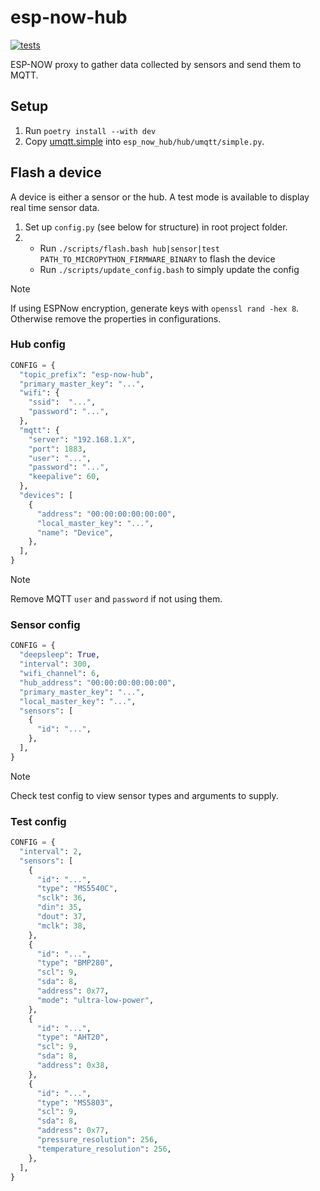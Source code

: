 # esp-now-hub

[![tests](https://github.com/gpajot/esp-now-hub/actions/workflows/test.yml/badge.svg?branch=main&event=push)](https://github.com/gpajot/esp-now-hub/actions/workflows/test.yml?query=branch%3Amain+event%3Apush)

ESP-NOW proxy to gather data collected by sensors and send them to MQTT.

## Setup
1. Run `poetry install --with dev`
2. Copy [umqtt.simple](https://github.com/micropython/micropython-lib/blob/master/micropython/umqtt.simple/umqtt/simple.py) into `esp_now_hub/hub/umqtt/simple.py`.

## Flash a device
A device is either a sensor or the hub. A test mode is available to display real time sensor data.

1. Set up `config.py` (see below for structure) in root project folder.
2.
   - Run `./scripts/flash.bash hub|sensor|test PATH_TO_MICROPYTHON_FIRMWARE_BINARY` to flash the device
   - Run `./scripts/update_config.bash` to simply update the config

> [!NOTE]
> If using ESPNow encryption, generate keys with `openssl rand -hex 8`.
> Otherwise remove the properties in configurations.

### Hub config
```python
CONFIG = {
  "topic_prefix": "esp-now-hub",
  "primary_master_key": "...",
  "wifi": {
    "ssid":  "...",
    "password": "...",
  },
  "mqtt": {
    "server": "192.168.1.X",
    "port": 1883,
    "user": "...",
    "password": "...",
    "keepalive": 60,
  },
  "devices": [
    {
      "address": "00:00:00:00:00:00",
      "local_master_key": "...",
      "name": "Device",
    },
  ],
}
```
> [!NOTE]
> Remove MQTT `user` and `password` if not using them.

### Sensor config
```python
CONFIG = {
  "deepsleep": True,
  "interval": 300,
  "wifi_channel": 6,
  "hub_address": "00:00:00:00:00:00",
  "primary_master_key": "...",
  "local_master_key": "...",
  "sensors": [
    {
      "id": "...",
    },
  ],
}
```
> [!NOTE]
> Check test config to view sensor types and arguments to supply.

### Test config
```python
CONFIG = {
  "interval": 2,
  "sensors": [
    {
      "id": "...",
      "type": "MS5540C",
      "sclk": 36,
      "din": 35,
      "dout": 37,
      "mclk": 38,
    },
    {
      "id": "...",
      "type": "BMP280",
      "scl": 9,
      "sda": 8,
      "address": 0x77,
      "mode": "ultra-low-power",
    },
    {
      "id": "...",
      "type": "AHT20",
      "scl": 9,
      "sda": 8,
      "address": 0x38,
    },
    {
      "id": "...",
      "type": "MS5803",
      "scl": 9,
      "sda": 8,
      "address": 0x77,
      "pressure_resolution": 256,
      "temperature_resolution": 256,
    },
  ],
}
```


